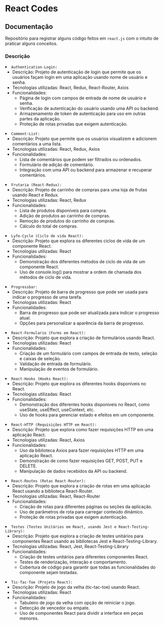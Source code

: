 # React Codes

## Documentação

<p>Repositório para registrar alguns código feitos em <code><span>react.js</span></code> com o intuito de praticar alguns conceitos.</p>

### Descrição

<div class="markdown prose w-full break-words dark:prose-invert light">
    <li>
    <code><span>Authentication-Login:</span></code>
    <ul>
      <li>
        Descrição: Projeto de autenticação de login que permite que os usuários
        façam login em uma aplicação usando nome de usuário e senha.
      </li>
      <li>Tecnologias utilizadas: React, Redux, React-Router, Axios</li>
      <li>
        Funcionalidades:
        <ul>
          <li>
            Página de login com campos de entrada de nome de usuário e senha.
          </li>
          <li>
            Verificação de autenticação do usuário usando uma API ou backend.
          </li>
          <li>
            Armazenamento de token de autenticação para uso em outras partes da
            aplicação.
          </li>
          <li>Proteção de rotas privadas que exigem autenticação.</li>
        </ul>
      </li>
    </ul>
    </li>
  <li>
    <code><span>Comment-List:</span></code>
    <ul>
      <li>
        Descrição: Projeto que permite que os usuários visualizem e adicionem
        comentários a uma lista.
      </li>
      <li>Tecnologias utilizadas: React, Redux, Axios</li>
      <li>
        Funcionalidades:
        <ul>
          <li>Lista de comentários que podem ser filtrados ou ordenados.</li>
          <li>Formulário de adição de comentário.</li>
          <li>
            Integração com uma API ou backend para armazenar e recuperar
            comentários.
          </li>
        </ul>
      </li>
    </ul>
  </li>
  <li>
    <code><span>Frutaria (React-Redux):</span></code>
    <ul>
      <li>
        Descrição: Projeto de carrinho de compras para uma loja de frutas usando
        React e Redux.
      </li>
      <li>Tecnologias utilizadas: React, Redux</li>
      <li>
        Funcionalidades:
        <ul>
          <li>Lista de produtos disponíveis para compra.</li>
          <li>Adição de produtos ao carrinho de compras.</li>
          <li>Remoção de produtos do carrinho de compras.</li>
          <li>Cálculo do total de compras.</li>
        </ul>
      </li>
    </ul>
  </li>
  <li>
    <code><span>Lyfe-Cycle (Ciclo de vida React):</span></code>
    <ul>
      <li>
        Descrição: Projeto que explora os diferentes ciclos de vida de um
        componente React.
      </li>
      <li>Tecnologias utilizadas: React</li>
      <li>
        Funcionalidades:
        <ul>
          <li>
            Demonstração dos diferentes métodos de ciclo de vida de um
            componente React.
          </li>
          <li>
            Uso de console.log() para mostrar a ordem de chamada dos métodos de
            ciclo de vida.
          </li>
        </ul>
      </li>
    </ul>
  </li>
  <li>
    <code><span>Progressbar:</span></code>
    <ul>
      <li>
        Descrição: Projeto de barra de progresso que pode ser usada para indicar
        o progresso de uma tarefa.
      </li>
      <li>Tecnologias utilizadas: React</li>
      <li>
        Funcionalidades:
        <ul>
          <li>
            Barra de progresso que pode ser atualizada para indicar o progresso
            atual.
          </li>
          <li>Opções para personalizar a aparência da barra de progresso.</li>
        </ul>
      </li>
    </ul>
  </li>
  <li>
    <code><span>React-Formulario (Forms em React):</span></code>
    <ul>
      <li>
        Descrição: Projeto que explora a criação de formulários usando React.
      </li>
      <li>Tecnologias utilizadas: React</li>
      <li>
        Funcionalidades:
        <ul>
          <li>
            Criação de um formulário com campos de entrada de texto, seleção e
            caixas de seleção.
          </li>
          <li>Validação de entrada de formulário.</li>
          <li>Manipulação de eventos de formulário.</li>
        </ul>
      </li>
    </ul>
  </li>
  <li>
    <code><span>React-Hooks (Hooks React):</span></code>
    <ul>
      <li>
        Descrição: Projeto que explora os diferentes hooks disponíveis no React.
      </li>
      <li>Tecnologias utilizadas: React</li>
      <li>
        Funcionalidades:
        <ul>
          <li>
            Demonstração dos diferentes hooks disponíveis no React, como
            useState, useEffect, useContext, etc.
          </li>
          <li>
            Uso de hooks para gerenciar estado e efeitos em um componente.
          </li>
        </ul>
      </li>
    </ul>
  </li>
  <li>
    <code><span>React-HTTP (Requisições HTTP em React):</span></code>
    <ul>
      <li>
        Descrição: Projeto que explora como fazer requisições HTTP em uma
        aplicação React.
      </li>
      <li>Tecnologias utilizadas: React, Axios</li>
      <li>
        Funcionalidades:
        <ul>
          <li>
            Uso da biblioteca Axios para fazer requisições HTTP em uma aplicação
            React.
          </li>
          <li>
            Demonstração de como fazer requisições GET, POST, PUT e DELETE.
          </li>
          <li>Manipulação de dados recebidos da API ou backend.</li>
        </ul>
      </li>
    </ul>
  </li>
  <li>
    <code><span>React-Routes (Rotas React-Router):</span></code>
    <ul>
      <li>
        Descrição: Projeto que explora a criação de rotas em uma aplicação React
        usando a biblioteca React-Router.
      </li>
      <li>Tecnologias utilizadas: React, React-Router</li>
      <li>
        Funcionalidades:
        <ul>
          <li>
            Criação de rotas para diferentes páginas ou seções da aplicação.
          </li>
          <li>Uso de parâmetros de rota para carregar conteúdo dinâmico.</li>
          <li>Proteção de rotas privadas que exigem autenticação.</li>
        </ul>
      </li>
    </ul>
  </li>
  <li>
    <code><span>Testes (Testes Unitários em React, usando Jest e React-Testing-Library):</span></code>
    <ul>
      <li>
        Descrição: Projeto que explora a criação de testes unitários para
        componentes React usando as bibliotecas Jest e React-Testing-Library.
      </li>
      <li>Tecnologias utilizadas: React, Jest, React-Testing-Library</li>
      <li>
        Funcionalidades:
        <ul>
          <li>
            Criação de testes unitários para diferentes componentes React.
          </li>
          <li>Testes de renderização, interação e comportamento.</li>
          <li>
            Cobertura de código para garantir que todas as funcionalidades do
            componente sejam testadas.
          </li>
        </ul>
      </li>
    </ul>
  </li>
  <li>
    <code><span>Tic-Tac-Toe (Projeto React):</span></code>
    <ul>
      <li>Descrição: Projeto de jogo da velha (tic-tac-toe) usando React.</li>
      <li>Tecnologias utilizadas: React</li>
      <li>
        Funcionalidades:
        <ul>
          <li>Tabuleiro de jogo da velha com opção de reiniciar o jogo.</li>
          <li>Detecção de vencedor ou empate.</li>
          <li>
            Uso de componentes React para dividir a interface em peças menores.
          </li>
        </ul>
      </li>
    </ul>
  </li>
</div>
